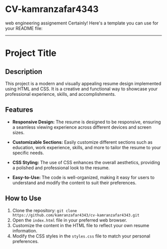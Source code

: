 # CV-kamranzafar4343
 web engineering assignement
Certainly! Here's a template you can use for your README file:

---

# Project Title

## Description

This project is a modern and visually appealing resume design implemented using HTML and CSS. It is a creative and functional way to showcase your professional experience, skills, and accomplishments.

## Features

- **Responsive Design:** The resume is designed to be responsive, ensuring a seamless viewing experience across different devices and screen sizes.

- **Customizable Sections:** Easily customize different sections such as education, work experience, skills, and more to tailor the resume to your specific needs.

- **CSS Styling:** The use of CSS enhances the overall aesthetics, providing a polished and professional look to the resume.

- **Easy-to-Use:** The code is well-organized, making it easy for users to understand and modify the content to suit their preferences.

## How to Use

1. Clone the repository: `git clone https://github.com/kamranzafar4343/cv-kamranzafar4343.git`
2. Open the `index.html` file in your preferred web browser.
3. Customize the content in the HTML file to reflect your own resume information.
4. Modify the CSS styles in the `styles.css` file to match your personal preferences.
